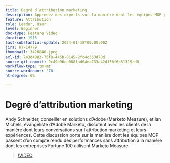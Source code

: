 ```yaml
---
title: Degré d’attribution marketing
description: Apprenez des experts sur la manière dont les équipes MOP passent d’un compte rendu des performances sans attribution à la manière dont les entreprises Fortune 100 utilisent Marketo Measure.
feature: Attribution
role: Leader, User
level: Beginner
doc-type: Feature Video
duration: 1915
last-substantial-update: 2024-01-18T00:00:00Z
jira: KT-14779
thumbnail: 3426840.jpeg
exl-id: 743d4983-75f8-445b-8145-2fc4c353d70d
source-git-commit: 9c49e90ee088fad04ea733a42d150f6b31319cd6
workflow-type: tm+mt
source-wordcount: '70'
ht-degree: 0%

---
```


# Degré d’attribution marketing

Andy Schneider, conseiller en solutions d’Adobe (Marketo Measure), et Ian Michels, évangéliste d’Adobe Marketo, discutent avec les clients de la manière dont leurs conversations sur l’attribution marketing et leurs expériences. Cette discussion porte sur la manière dont les équipes MOP passent d’un compte rendu des performances sans attribution à la manière dont les entreprises Fortune 100 utilisent Marketo Measure.

>[!VIDEO](https://video.tv.adobe.com/v/3456511/?learn=on&captions=fre_fr)
